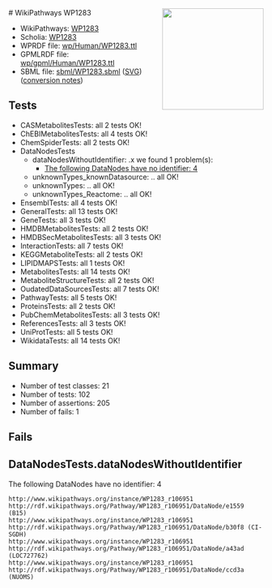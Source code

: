 <img style="float: right; width: 200px" src="../logo.png" />
# WikiPathways WP1283

* WikiPathways: [WP1283](https://identifiers.org/wikipathways:WP1283)
* Scholia: [WP1283](https://scholia.toolforge.org/wikipathways/WP1283)
* WPRDF file: [wp/Human/WP1283.ttl](../wp/Human/WP1283.ttl)
* GPMLRDF file: [wp/gpml/Human/WP1283.ttl](../wp/gpml/Human/WP1283.ttl)
* SBML file: [sbml/WP1283.sbml](../sbml/WP1283.sbml) ([SVG](../sbml/WP1283.svg)) ([conversion notes](../sbml/WP1283.txt))

## Tests
* CASMetabolitesTests: all 2 tests OK!
* ChEBIMetabolitesTests: all 4 tests OK!
* ChemSpiderTests: all 2 tests OK!
* DataNodesTests
    * dataNodesWithoutIdentifier: .x we found 1 problem(s):
        * [The following DataNodes have no identifier: 4](#d2d32fa3)
    * unknownTypes_knownDatasource: .. all OK!
    * unknownTypes: .. all OK!
    * unknownTypes_Reactome: .. all OK!
* EnsemblTests: all 4 tests OK!
* GeneralTests: all 13 tests OK!
* GeneTests: all 3 tests OK!
* HMDBMetabolitesTests: all 2 tests OK!
* HMDBSecMetabolitesTests: all 3 tests OK!
* InteractionTests: all 7 tests OK!
* KEGGMetaboliteTests: all 2 tests OK!
* LIPIDMAPSTests: all 1 tests OK!
* MetabolitesTests: all 14 tests OK!
* MetaboliteStructureTests: all 2 tests OK!
* OudatedDataSourcesTests: all 7 tests OK!
* PathwayTests: all 5 tests OK!
* ProteinsTests: all 2 tests OK!
* PubChemMetabolitesTests: all 3 tests OK!
* ReferencesTests: all 3 tests OK!
* UniProtTests: all 5 tests OK!
* WikidataTests: all 14 tests OK!


## Summary

* Number of test classes: 21
* Number of tests: 102
* Number of assertions: 205
* Number of fails: 1

## Fails

<a name="d2d32fa3" />

## DataNodesTests.dataNodesWithoutIdentifier

The following DataNodes have no identifier: 4
```
http://www.wikipathways.org/instance/WP1283_r106951 http://rdf.wikipathways.org/Pathway/WP1283_r106951/DataNode/e1559 (B15)
http://www.wikipathways.org/instance/WP1283_r106951 http://rdf.wikipathways.org/Pathway/WP1283_r106951/DataNode/b30f8 (CI-SGDH)
http://www.wikipathways.org/instance/WP1283_r106951 http://rdf.wikipathways.org/Pathway/WP1283_r106951/DataNode/a43ad (LOC727762)
http://www.wikipathways.org/instance/WP1283_r106951 http://rdf.wikipathways.org/Pathway/WP1283_r106951/DataNode/ccd3a (NUOMS)
```

